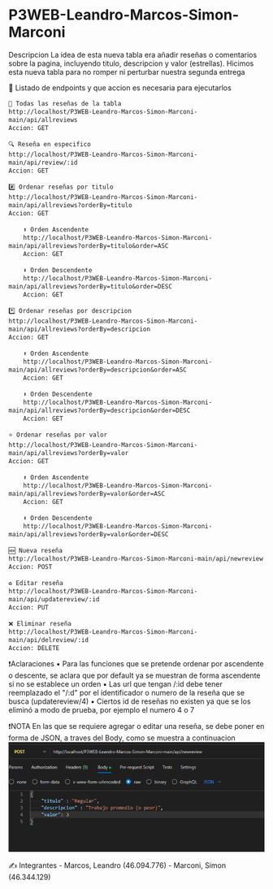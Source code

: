# P3WEB-Leandro-Marcos-Simon-Marconi

Descripcion
La idea de esta nueva tabla era añadir reseñas o comentarios sobre la pagina, incluyendo titulo, descripcion y valor (estrellas).
Hicimos esta nueva tabla para no romper ni perturbar nuestra segunda entrega

🔗 Listado de endpoints y que accion es necesaria para ejecutarlos

    📜 Todas las reseñas de la tabla
    http://localhost/P3WEB-Leandro-Marcos-Simon-Marconi-main/api/allreviews
    Accion: GET

    🔍 Reseña en especifico
    http://localhost/P3WEB-Leandro-Marcos-Simon-Marconi-main/api/review/:id
    Accion: GET

    #️⃣ Ordenar reseñas por titulo
    http://localhost/P3WEB-Leandro-Marcos-Simon-Marconi-main/api/allreviews?orderBy=titulo
    Accion: GET

        ⬆️ Orden Ascendente
        http://localhost/P3WEB-Leandro-Marcos-Simon-Marconi-main/api/allreviews?orderBy=titulo&order=ASC
        Accion: GET

        ⬇️ Orden Descendente
        http://localhost/P3WEB-Leandro-Marcos-Simon-Marconi-main/api/allreviews?orderBy=titulo&order=DESC
        Accion: GET

    *️⃣ Ordenar reseñas por descripcion
    http://localhost/P3WEB-Leandro-Marcos-Simon-Marconi-main/api/allreviews?orderBy=descripcion
    Accion: GET
        
        ⬆️ Orden Ascendente
        http://localhost/P3WEB-Leandro-Marcos-Simon-Marconi-main/api/allreviews?orderBy=descripcion&order=ASC
        Accion: GET

        ⬇️ Orden Descendente
        http://localhost/P3WEB-Leandro-Marcos-Simon-Marconi-main/api/allreviews?orderBy=descripcion&order=DESC
        Accion: GET

    ⭐ Ordenar reseñas por valor
    http://localhost/P3WEB-Leandro-Marcos-Simon-Marconi-main/api/allreviews?orderBy=valor
    Accion: GET

        ⬆️ Orden Ascendente
        http://localhost/P3WEB-Leandro-Marcos-Simon-Marconi-main/api/allreviews?orderBy=valor&order=ASC
        Accion: GET

        ⬇️ Orden Descendente
        http://localhost/P3WEB-Leandro-Marcos-Simon-Marconi-main/api/allreviews?orderBy=valor&order=DESC

    🆕 Nueva reseña
    http://localhost/P3WEB-Leandro-Marcos-Simon-Marconi-main/api/newreview
    Accion: POST

    ♻️ Editar reseña
    http://localhost/P3WEB-Leandro-Marcos-Simon-Marconi-main/api/updatereview/:id
    Accion: PUT

    ❌ Eliminar reseña
    http://localhost/P3WEB-Leandro-Marcos-Simon-Marconi-main/api/delreview/:id
    Accion: DELETE

❗Aclaraciones
    ▪️ Para las funciones que se pretende ordenar por ascendente o descente, se aclara que por default ya se muestran de forma ascendente si no se establece un orden
    ▪️ Las url que tengan /:id debe tener reemplazado el "/:d" por el identificador o numero de la reseña que se busca (updatereview/4)
    ▪️ Ciertos id de reseñas no existen ya que se los eliminó a modo de prueba, por ejemplo el numero 4 o 7

❗NOTA
En las que se requiere agregar o editar una reseña, se debe poner en forma de JSON, a traves del Body, como se muestra a continuacion
![alt text](images/image-1.png)




✍️ Integrantes
    - Marcos, Leandro (46.094.776)
    - Marconi, Simon (46.344.129)